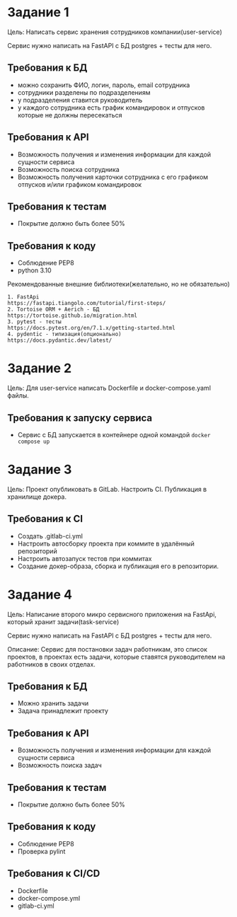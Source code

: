 # Задание 1
Цель: Написать сервис хранения сотрудников компании(user-service)

Сервис нужно написать на FastAPI с БД postgres + тесты для него.

## Требования к БД
   - можно сохранить ФИО, логин, пароль, email сотрудника
   - сотрудники разделены по подразделениям
   - у подразделения ставится руководитель
   - у каждого сотрудника есть график командировок и отпусков которые не должны пересекаться

## Требования к API
   - Возможность получения и изменения информации для каждой сущности сервиса
   - Возможность поиска сотрудника
   - Возможность получения карточки сотрудника с его графиком отпусков и/или 
   графиком командировок

## Требования к тестам
   - Покрытие должно быть более 50%

## Требования к коду
   - Соблюдение PEP8
   - python 3.10

Рекомендованные внешние библиотеки(желательно, но не обязательно)
```
1. FastApi
https://fastapi.tiangolo.com/tutorial/first-steps/
2. Tortoise ORM + Aerich - БД
https://tortoise.github.io/migration.html
3. pytest - тесты
https://docs.pytest.org/en/7.1.x/getting-started.html
4. pydentic - типизация(опционально)
https://docs.pydantic.dev/latest/
```

# Задание 2
Цель: Для user-service написать Dockerfile и docker-compose.yaml файлы.

## Требования к запуску сервиса
   - Сервис с БД запускается в контейнере одной командой ```docker compose up```

# Задание 3
Цель:  Проект опубликовать в GitLab. Настроить CI. Публикация в хранилище докера.

## Требования к CI
   - Создать .gitlab-ci.yml
   - Настроить автосборку проекта при коммите в удалённый репозиторий
   - Настроить автозапуск тестов при коммитах
   - Создание докер-образа, сборка и публикация его в репозитории.

# Задание 4
Цель: Написание второго микро сервисного приложения на FastApi, который хранит задачи(task-service)

Сервис нужно написать на FastAPI с БД postgres + тесты для него.

Описание: Сервис для постановки задач работникам, это список проектов, в проектах есть задачи, которые ставятся руководителем на работников в своих отделах.

## Требования к БД
   - Можно хранить задачи
   - Задача принадлежит проекту

## Требования к API
   - Возможность получения и изменения информации для каждой сущности сервиса
   - Возможность поиска задач

## Требования к тестам
   - Покрытие должно быть более 50%

## Требования к коду
   - Соблюдение PEP8
   - Проверка pylint

## Требования к CI/CD
   - Dockerfile
   - docker-compose.yml
   - gitlab-ci.yml
